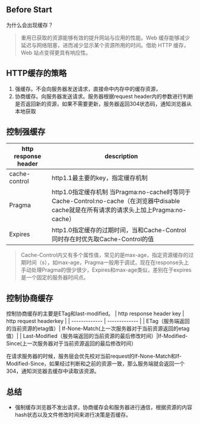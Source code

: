 ## Before Start
为什么会出现缓存？
> 重用已获取的资源能够有效的提升网站与应用的性能。Web 缓存能够减少延迟与网络阻塞，进而减少显示某个资源所用的时间。借助 HTTP 缓存，Web 站点变得更具有响应性。

## HTTP缓存的策略
1. 强缓存。不会向服务器发送请求，直接命中内存中的缓存资源，
2. 协商缓存。向服务器发送请求。服务器根据request header内的参数进行判断是否返回新的资源，如果不需要更新，服务器返回304状态码，通知浏览器从本地获取

## 控制强缓存
| http response header  | description |
| ------------- | ------------- |
| cache-control | http1.1最主要的key，指定缓存机制 |
| Pragma | http1.0指定缓存机制 当Pragma:no-cache时等同于Cache-Control:no-cache（在浏览器中disable cache就是在所有请求的请求头上加上Pragma:no-cache） |
| Expires | http1.0指定缓存的过期时间，当和Cache-Control同时存在时优先取Cache-Control的值 |

> Cache-Control内又有多个属性值，常见的是max-age，指定资源缓存的过期时间（s），如max-age，Pragma一般用于调试，现在在response头上手动处理Pragma的很少很少，Expires和max-age类似，差别在于expires是一个固定的服务器时间点。


## 控制协商缓存
控制协商缓存的主要是ETag和last-modified。
| http response header key | http request headerkey |
| ------------- | ------------- |
| ETag（服务端返回的当前资源的etag值）| If-None-Match(上一次服务器对于当前资源返回的etag值）|
| Last-Modified（服务端返回的当前资源的最后修改时间）|If-Modified-Since(上一次服务器对于当前资源返回的最后修改时间）

在请求服务器的时候，服务层会优先校对当前request的If-None-Match和If-Modified-Since，如果经过判断和之前的资源一致，那么服务端就会返回一个304，通知浏览器去缓存中读取该资源。

## 总结
+ 强制缓存浏览器不发出请求，协商缓存会和服务器进行通信，根据资源的内容hash状态以及文件修改时间来进行决策是否缓存。
